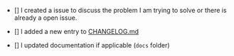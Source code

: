 - [] I created a issue to discuss the problem I am trying to solve or there is already a open issue.

- [] I added a new entry to [CHANGELOG.md](https://github.com/clojure-lsp/clojure-lsp/blob/master/CHANGELOG.md)

- [] I updated documentation if applicable (`docs` folder)
